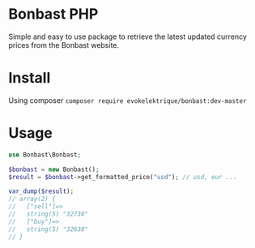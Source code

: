 # Bonbast PHP

Simple and easy to use package to retrieve the latest updated currency prices from the Bonbast website.

# Install

Using composer `composer require evokelektrique/bonbast:dev-master`

# Usage

```php
use Bonbast\Bonbast;

$bonbast = new Bonbast();
$result = $bonbast->get_formatted_price("usd"); // usd, eur ...

var_dump($result);
// array(2) {
//   ["sell"]=>
//   string(5) "32730"
//   ["buy"]=>
//   string(5) "32630"
// }
```
